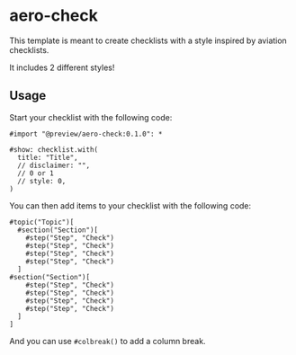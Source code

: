 # aero-check

This template is meant to create checklists with a style inspired by aviation checklists.

It includes 2 different styles!

## Usage

Start your checklist with the following code:

```typst
#import "@preview/aero-check:0.1.0": *

#show: checklist.with(
  title: "Title",
  // disclaimer: "",
  // 0 or 1
  // style: 0,
)
```

You can then add items to your checklist with the following code:

```typst
#topic("Topic")[
  #section("Section")[
    #step("Step", "Check")
    #step("Step", "Check")
    #step("Step", "Check")
    #step("Step", "Check")
  ]
#section("Section")[
    #step("Step", "Check")
    #step("Step", "Check")
    #step("Step", "Check")
    #step("Step", "Check")
  ]
]
```

And you can use `#colbreak()` to add a column break.
